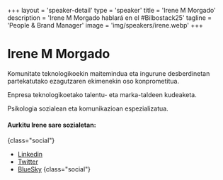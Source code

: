 +++
layout = 'speaker-detail'
type = 'speaker'
title = 'Irene M Morgado'
description = 'Irene M Morgado hablará en el #Bilbostack25'
tagline = 'People & Brand Manager'
image = 'img/speakers/irene.webp'
+++

# Irene M Morgado

Komunitate teknologikoekin maitemindua eta ingurune desberdinetan partekatutako ezagutzaren ekimenekin oso konprometitua.  

Enpresa teknologikoetako talentu- eta marka-taldeen kudeaketa.  

Psikologia sozialean eta komunikazioan espezializatua.

#### Aurkitu Irene sare sozialetan:

{class="social"}

- [Linkedin](https://www.linkedin.com/in/irenemmorgado/)
- [Twitter](https://x.com/IrnMM)
- [BlueSky](https://bsky.app/profile/irnmm.bsky.social)
  {class="social"}